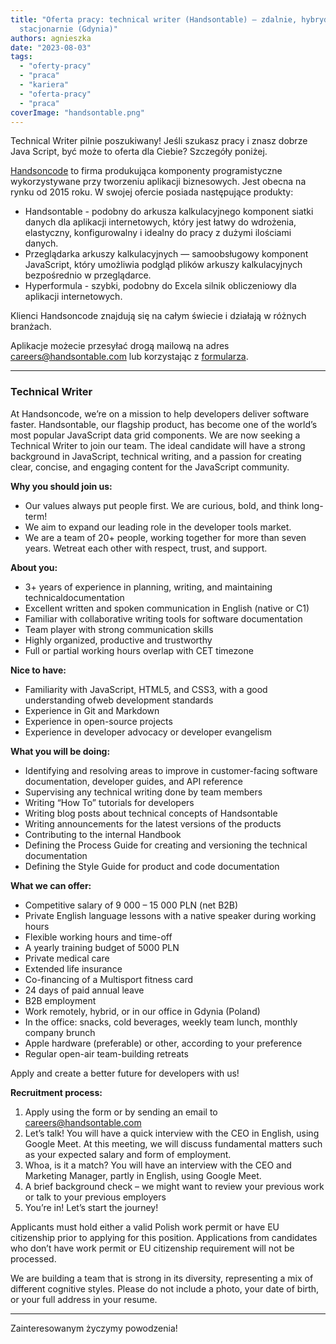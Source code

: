 ```yaml
---
title: "Oferta pracy: technical writer (Handsontable) – zdalnie, hybrydowo lub
  stacjonarnie (Gdynia)"
authors: agnieszka
date: "2023-08-03"
tags:
  - "oferty-pracy"
  - "praca"
  - "kariera"
  - "oferta-pracy"
  - "praca"
coverImage: "handsontable.png"
---
```


Technical Writer pilnie poszukiwany! Jeśli szukasz pracy i znasz dobrze
Java Script, być może to oferta dla Ciebie? Szczegóły poniżej.

<!--truncate-->

[Handsoncode](https://handsoncode.net/) to firma produkująca komponenty
programistyczne wykorzystywane przy tworzeniu aplikacji biznesowych. Jest obecna
na rynku od 2015 roku. W swojej ofercie posiada następujące produkty:

- Handsontable - podobny do arkusza kalkulacyjnego komponent siatki danych dla
  aplikacji internetowych, który jest łatwy do wdrożenia, elastyczny,
  konfigurowalny i idealny do pracy z dużymi ilościami danych.
- Przeglądarka arkuszy kalkulacyjnych — samoobsługowy komponent JavaScript,
  który umożliwia podgląd plików arkuszy kalkulacyjnych bezpośrednio w
  przeglądarce.
- Hyperformula - szybki, podobny do Excela silnik obliczeniowy dla aplikacji
  internetowych.

Klienci Handsoncode znajdują się na całym świecie i działają w różnych branżach.

Aplikacje możecie przesyłać drogą mailową na adres
[careers@handsontable.com](mailto:careers@handsontable.com) lub korzystając z
[formularza](https://handsontable.traffit.com/public/form/a/VGhNPQ==).

---

### Technical Writer

At Handsoncode, we’re on a mission to help developers deliver software faster. Handsontable, our flagship product, has become one of the world’s most popular JavaScript data grid components. We are now seeking a Technical Writer to join our team. The ideal candidate will have a strong background in JavaScript, technical writing, and a passion for creating clear, concise, and engaging content for the JavaScript community.

**Why you should join us:**

- Our values always put people first. We are curious, bold, and think long-term!
- We aim to expand our leading role in the developer tools market.
- We are a team of 20+ people, working together for more than seven years. Wetreat each other with respect, trust, and support.

**About you:**

- 3+ years of experience in planning, writing, and maintaining technicaldocumentation
- Excellent written and spoken communication in English (native or C1)
- Familiar with collaborative writing tools for software documentation
- Team player with strong communication skills
- Highly organized, productive and trustworthy
- Full or partial working hours overlap with CET timezone

**Nice to have:**

- Familiarity with JavaScript, HTML5, and CSS3, with a good understanding ofweb development standards
- Experience in Git and Markdown
- Experience in open-source projects
- Experience in developer advocacy or developer evangelism

**What you will be doing:**

- Identifying and resolving areas to improve in customer-facing software documentation, developer guides, and API reference
- Supervising any technical writing done by team members
- Writing “How To” tutorials for developers
- Writing blog posts about technical concepts of Handsontable
- Writing announcements for the latest versions of the products
- Contributing to the internal Handbook
- Defining the Process Guide for creating and versioning the technical documentation
- Defining the Style Guide for product and code documentation

**What we can offer:**

- Competitive salary of 9 000 – 15 000 PLN (net B2B)
- Private English language lessons with a native speaker during working hours
- Flexible working hours and time-off
- A yearly training budget of 5000 PLN
- Private medical care
- Extended life insurance
- Co-financing of a Multisport fitness card
- 24 days of paid annual leave
- B2B employment
- Work remotely, hybrid, or in our office in Gdynia (Poland)
- In the office: snacks, cold beverages, weekly team lunch, monthly company brunch
- Apple hardware (preferable) or other, according to your preference
- Regular open-air team-building retreats

Apply and create a better future for developers with us!

**Recruitment process:**

1. Apply using the form or by sending an email to careers@handsontable.com
2. Let’s talk! You will have a quick interview with the CEO in English, using Google Meet. At this meeting, we will discuss fundamental matters such as your expected salary and form of employment.
3. Whoa, is it a match? You will have an interview with the CEO and Marketing Manager, partly in English, using Google Meet.
4. A brief background check – we might want to review your previous work or talk to your previous employers
5. You’re in! Let’s start the journey!

Applicants must hold either a valid Polish work permit or have EU citizenship prior to applying for this position. Applications from candidates who don’t have work permit or EU citizenship requirement will not be processed.

We are building a team that is strong in its diversity, representing a mix of different cognitive styles. Please do not include a photo, your date of birth, or your full address in your resume.

---

Zainteresowanym życzymy powodzenia!
